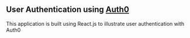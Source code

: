 
## User Authentication using [Auth0](https://www.auth0.com)

This application is built using React.js to illustrate user authentication with Auth0
